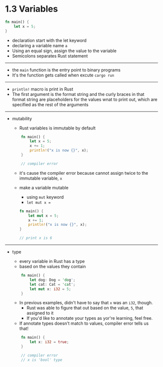 # 1.3 Variables

```rs
fn main() {
    let x = 5;
}
```

- declaration start with the let keyword
- declaring a variable name `a`
- Using an equal sign, assign the value to the variable
- Semicolons separates Rust statement

---

- the `main` function is the entry point to binary programs
- It's the function gets called when excute `cargo run`

---

- `println!` macro is print in Rust
- The first argument is the format string and the curly braces in that format string are placeholders for the values wnat to print out, which are specified as the rest of the arguments

---

- mutability

  - Rust variables is immutable by default

  ```rs
      fn main() {
          let x = 5;
          x += 1;
          println!("x is now {}", x);
      }

      // compiler error
  ```

  - it's cause the compiler error because cannot assign twice to the immutable variable, `x`

  - make a variable mutable

    - using `mut` keyword
    - `let mut x =`

    ```rs
    fn main() {
        let mut x = 5;
        x += 1;
        println!("x is now {}", x);
    }

    // print x is 6
    ```

---

- type

  - every variable in Rust has a type
  - based on the values they contain

  ```rs
      fn main() {
          let dog: Dog = 'dog';
          let cat: Cat = 'cat';
          let mut x: i32 = 5;
      }
  ```

  - In previous examples, didn't have to say that `x` was an `i32`, though.
    - Rust was able to figure that out based on the value, `5`, that assigned to it
    - If you'd like to annotate your types as yor're learning, feel free.
  - If annotate types doesn't match to values, compiler error tells us that!

  ```rs
      fn main() {
          let x: i32 = true;
      }

      // compiler error
      // x is 'bool' type
  ```
